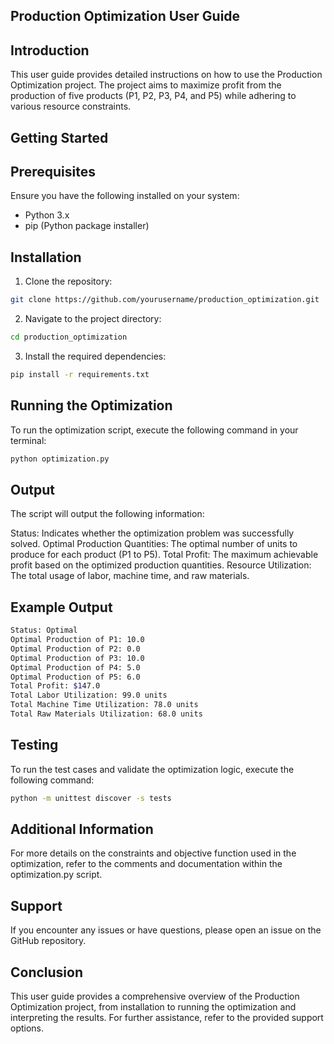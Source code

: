 ## Production Optimization User Guide

## Introduction
This user guide provides detailed instructions on how to use the Production Optimization project. The project aims to maximize profit from the production of five products (P1, P2, P3, P4, and P5) while adhering to various resource constraints.

## Getting Started

## Prerequisites
Ensure you have the following installed on your system:

- Python 3.x
- pip (Python package installer)

## Installation
1. Clone the repository:
```sh
git clone https://github.com/yourusername/production_optimization.git
```
2. Navigate to the project directory:
```sh
cd production_optimization
```
3. Install the required dependencies:
```sh
pip install -r requirements.txt
```
## Running the Optimization
To run the optimization script, execute the following command in your terminal:

```sh
python optimization.py
```
## Output
The script will output the following information:

Status: Indicates whether the optimization problem was successfully solved.
Optimal Production Quantities: The optimal number of units to produce for each product (P1 to P5).
Total Profit: The maximum achievable profit based on the optimized production quantities.
Resource Utilization: The total usage of labor, machine time, and raw materials.

## Example Output
```sh
Status: Optimal
Optimal Production of P1: 10.0
Optimal Production of P2: 0.0
Optimal Production of P3: 10.0
Optimal Production of P4: 5.0
Optimal Production of P5: 6.0
Total Profit: $147.0
Total Labor Utilization: 99.0 units
Total Machine Time Utilization: 78.0 units
Total Raw Materials Utilization: 68.0 units
```

## Testing
To run the test cases and validate the optimization logic, execute the following command:

```sh
python -m unittest discover -s tests
```

## Additional Information
For more details on the constraints and objective function used in the optimization, refer to the comments and documentation within the optimization.py script.

## Support
If you encounter any issues or have questions, please open an issue on the GitHub repository.

## Conclusion
This user guide provides a comprehensive overview of the Production Optimization project, from installation to running the optimization and interpreting the results. For further assistance, refer to the provided support options.
